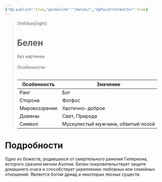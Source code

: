 ```yaml
---
{"dg-publish":true,"permalink":"/belen/","dgPassFrontmatter":true}
---
```


> [!infobox|right]
> # Белен
> без картинки
> ###### Особенности
> | Особенность | Значение |
> | ---- | ---- |
> | Ранг |Бог |
> | Сторона | Фотфос|
> | Мировоззрение | Хаотично-доброе |
> | Домены |Свет, Природа|
> |Символ| Мускулистый мужчина, обвитый лозой|

# Подробности

Одно из божеств, родившихся от смертельного ранения Гипериона, которого сразили мечом Азотом. Белен покровительствует защите домашнего очага и способствует укреплению любовных или семейных отношений. Является богом дриад и некоторых лесных существ.